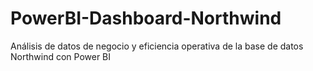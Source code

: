 # PowerBI-Dashboard-Northwind
Análisis de datos de negocio y eficiencia operativa de la base de datos Northwind con Power BI
